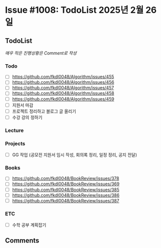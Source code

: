 # Issue #1008: TodoList 2025년 2월 26일

## TodoList

*매우 작은 진행상황은 Comment로 작성*

### Todo  

- [ ] https://github.com/fkdl0048/Algorithm/issues/455
- [ ] https://github.com/fkdl0048/Algorithm/issues/456
- [ ] https://github.com/fkdl0048/Algorithm/issues/457
- [ ] https://github.com/fkdl0048/Algorithm/issues/458
- [ ] https://github.com/fkdl0048/Algorithm/issues/459
- [ ] 지원서 마감
- [ ] 프로젝트 정리하고 블로그 글 올리기
- [ ] 수강 강의 정하기

### Lecture

### Projects

- [ ] GG 작업 (공모전 지원서 임시 작성, 회의록 정리, 일정 정리, 공지 전달)

### Books

- [ ] https://github.com/fkdl0048/BookReview/issues/378
- [ ] https://github.com/fkdl0048/BookReview/issues/369
- [ ] https://github.com/fkdl0048/BookReview/issues/385
- [ ] https://github.com/fkdl0048/BookReview/issues/386
- [ ] https://github.com/fkdl0048/BookReview/issues/387

### ETC 

- [ ] 수학 공부 계획잡기

## Comments

